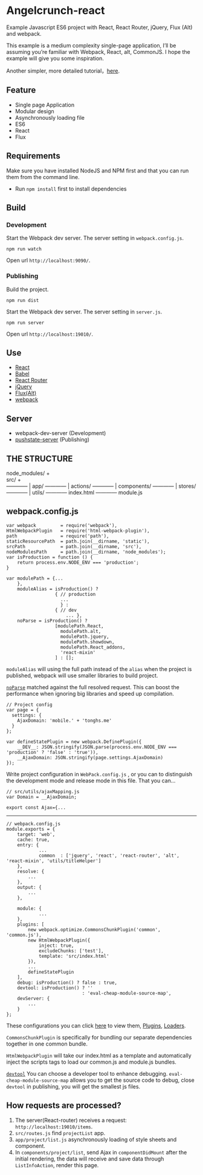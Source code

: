 # Angelcrunch-react
Example Javascript ES6 project with React, React Router, jQuery, Flux (Alt) and webpack.

This example is a medium complexity single-page application, I’ll be assuming you’re familiar with Webpack, React, alt, CommonJS. I hope the example will give you some inspiration.

Another simpler,  more detailed tutorial，[here](https://underthehood.myob.com/changing-of-the-guard-in-web-technologies/).

## Feature
* Single page Application
* Modular design
* Asynchronously loading file 
* ES6
* React
* Flux

## Requirements
Make sure you have installed NodeJS and NPM first and that you can run them from the command line.

* Run `npm install` first to install dependencies

## Build
### Development
    
Start the Webpack dev server. The server setting in `webpack.config.js`.

    npm run watch

Open url `http://localhost:9090/`.

### Publishing
Build the project.

    npm run dist
Start the Webpack dev server. The server setting in `server.js`.

    npm run server
Open url `http://localhost:19010/`.



## Use
* [React](https://facebook.github.io/react/)
* [Babel](http://babeljs.io)
* [React Router](https://github.com/rackt/react-router)
* [jQuery](http://jquery.com)
* [Flux(Alt)](http://alt.js.org)
* [webpack](http://webpack.github.io)

## Server
* webpack-dev-server (Development)
* [pushstate-server](https://github.com/scottcorgan/pushstate-server) (Publishing)


## THE STRUCTURE
node_modules/ +  
src/ +  
———— | app/
———— | actions/
———— | components/
———— | stores/
———— | utils/
———— index.html
———— module.js

## webpack.config.js

    var webpack         = require('webpack'),
    HtmlWebpackPlugin   = require('html-webpack-plugin'),
    path                = require('path'),
    staticResourcePath  = path.join(__dirname, 'static'),
    srcPath             = path.join(__dirname, 'src'),
    nodeModulesPath     = path.join(__dirname, 'node_modules');
    var isProduction = function () {
        return process.env.NODE_ENV === 'production';
    }

    var modulePath = {...
        },
        moduleAlias = isProduction() ?
                      { // production
                        ...
                        } :
                      { // dev
                          ... },
        noParse = isProduction() ?
                      [modulePath.React,
                        modulePath.alt,
                        modulePath.jquery,
                        modulePath.showdown,
                        modulePath.React_addons,
                        'react-mixin'
                      ] : [];

`moduleAlias` will using the full path instead of the `alias` when the project is published, webpack will use smaller libraries to build project.

[`noParse`](http://webpack.github.io/docs/configuration.html#module-noparse) matched against the full resolved request. This can boost the performance when ignoring big libraries and speed up compilation.


    // Project config
    var page = {
      settings: {
        AjaxDomain: 'mobile.' + 'tonghs.me'
      }
    };
    
    var defineStatePlugin = new webpack.DefinePlugin({
        __DEV__: JSON.stringify(JSON.parse(process.env.NODE_ENV === 'production' ? 'false' : 'true')),
        __AjaxDomain: JSON.stringify(page.settings.AjaxDomain)
    });

Write project configuration in `WebPack.config.js` , or you can to distinguish the development mode and release mode in this file. That you can...

    // src/utils/ajaxMapping.js
    var Domain = __AjaxDomain;
    
    export const Ajax={...

--------


    // webpack.config.js
    module.exports = {
        target: 'web',
        cache: true,
        entry: {
                ...
                common  : ['jquery', 'react', 'react-router', 'alt', 'react-mixin', 'utils/titleHelper']
        },
        resolve: {
            ...
        },
        output: {
            ...
        },
    
        module: {
                ...
        },
        plugins: [
            new webpack.optimize.CommonsChunkPlugin('common', 'common.js'),
            new HtmlWebpackPlugin({
                inject: true,
                excludeChunks: ['test'],
                template: 'src/index.html'
            }),
            ...
            defineStatePlugin
        ],
        debug: isProduction() ? false : true,
        devtool: isProduction() ? '' 
                                : 'eval-cheap-module-source-map',
        devServer: {
            ...
        }
    };

These configurations you can click [here](http://webpack.github.io/docs/configuration.html) to view them, [Plugins](http://webpack.github.io/docs/list-of-plugins.html), [Loaders](http://webpack.github.io/docs/list-of-loaders.html).

`CommonsChunkPlugin` is specifically for bundling our separate dependencies together in one common bundle.

`HtmlWebpackPlugin` will take our index.html as a template and automatically inject the scripts tags to load our common.js and module.js bundles.

[`devtool`](http://webpack.github.io/docs/configuration.html#devtool) You can choose a developer tool to enhance debugging. `eval-cheap-module-source-map` allows you to get the source code to debug,  close `devtool` in publishing, you will get the smallest js files.


## How requests are processed?
1.  The server(React-router) receives a request: `http://localhost:19010/items`.
2.  `src/routes.js` find `projectList` app.
3.  `app/project/list.js` asynchronously loading of style sheets and component.
4.  In `components/project/list`,  send Ajax in `componentDidMount` after the initial rendering, the data will receive and save data through `ListInfoAction`, render this page.